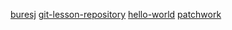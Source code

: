
[buresj](https://github.com/green-fox-academy/buresj)
[git-lesson-repository](https://github.com/buresj/git-lesson-repository)
[hello-world](https://github.com/buresj/hello-world)
[patchwork](https://github.com/buresj/patchwork)